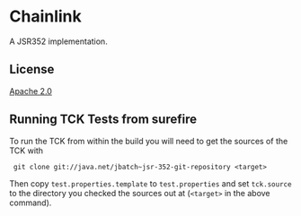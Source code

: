 # Chainlink

A JSR352 implementation.

## License

[Apache 2.0](http://www.apache.org/licenses/LICENSE-2.0.html)

## Running TCK Tests from surefire

To run the TCK from within the build you will need to get the sources of the TCK with

` git clone git://java.net/jbatch~jsr-352-git-repository <target>`

Then copy `test.properties.template` to `test.properties` and set `tck.source` to
the directory you checked the sources out at (`<target>` in the above command).
